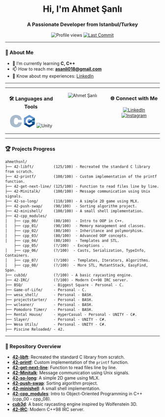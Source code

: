 <h1 align="center">Hi, I'm Ahmet Şanlı</h1>
<h3 align="center">A Passionate Developer from Istanbul/Turkey</h3>

<p align="center">
  <img src="https://komarev.com/ghpvc/?username=ahmethsnl&label=Profile%20views&color=0e75b6&style=flat" alt="Profile views" />
  <a href="https://github.com/ahmethsnl/ahmethsnl/commits">
    <img src="https://img.shields.io/github/last-commit/ahmethsnl/ahmethsnl?style=flat" alt="Last Commit" />
  </a>
</p>

---

### 🌱 About Me
- 🌱 I’m currently learning **C, C++**
- 📫 How to reach me: **asanli018@gmail.com**
- 📄 Know about my experiences: [LinkedIn](https://www.linkedin.com/in/ahmethsnl/)

---

<table>
  <tr>
    <td align="center" valign="top" width="33%">
      <h3>🛠️ Languages and Tools</h3>
      <p>
        <img src="https://raw.githubusercontent.com/devicons/devicon/master/icons/c/c-original.svg" alt="C" width="40" height="40" />
        <img src="https://raw.githubusercontent.com/devicons/devicon/master/icons/cplusplus/cplusplus-original.svg" alt="C++" width="40" height="40" />
        <img src="https://www.vectorlogo.zone/logos/unity3d/unity3d-icon.svg" alt="Unity" width="40" height="40" />
      </p>
    </td>
    <td align="center" valign="top" width="33%">
      <p>
        <img src="https://github-readme-stats.vercel.app/api/top-langs?username=ahmethsnl&show_icons=true&locale=en&layout=compact" alt="Ahmet Şanlı" />
      </p>
    </td>
    <td align="center" valign="top" width="33%">
      <h3>🌐 Connect with Me</h3>
      <p>
        <a href="https://linkedin.com/in/ahmethsnl" target="blank">
          <img align="center" src="https://raw.githubusercontent.com/rahuldkjain/github-profile-readme-generator/master/src/images/icons/Social/linked-in-alt.svg" alt="LinkedIn" height="30" width="40" />
        </a>
        <a href="https://instagram.com/ahmet.hsnl" target="blank">
          <img align="center" src="https://raw.githubusercontent.com/rahuldkjain/github-profile-readme-generator/master/src/images/icons/Social/instagram.svg" alt="Instagram" height="30" width="40" />
        </a>
      </p>
    </td>
  </tr>
</table>

---

### 🏆 Projects Progress


```plaintext
ahmethsnl/
├── 42-libft/         (125/100) - Recreated the standard C library from scratch.
├── 42-printf/        (100/100) - Custom implementation of the printf function.
├── 42-get-next-line/ (125/100) - Function to read files line by line.
├── 42-Minitalk/      (100/100) - Message communication using Unix signals.
├── 42-so-long/       (110/100) - A simple 2D game using MLX.
├── 42-push-swap/     (90/100)  - Sorting algorithm project.
├── 42-minishell/     (100/100) - A small shell implementation.
├── 42-cpp_modules/
│   ├── cpp_00/       (80/100)  - Intro to OOP in C++.
│   ├── cpp_01/       (90/100)  - Memory management and classes.
│   ├── cpp_02/       (80/100)  - Inheritance and polymorphism.
│   ├── cpp_03/       (80/100)  - Advanced OOP concepts.
│   ├── cpp_04/       (80/100)  - Templates and STL.
    ├── cpp_05/       (?/100)  - Exceptions .
│   ├── cpp_06/       (?/100)  - Casts, Serialization, TypeInfo, Containers.
│   ├── cpp_07/       (?/100)  - Templates, Iterators, Algorithms.
│   ├── cpp_08/       (?/100)  - More STL, MutantStack, EasyFind, Span.
├── cub3d/            (?/100) - A basic raycasting engine.
├── 42-IRC/           (?/100) - Modern C++98 IRC server.
├── BSQ/              - Biggest Square - Personal - C.
├── Game-of-Life/     - Personal - C.
├── wesa_shell/       - Personal - BASH.
├── projectstarter/   - Personal - BASH.
├── wcleaner/         - Personal - BASH.
├── Pomodoro Timer/   - Personal - BASH.
├── Rental House/     - HyperCasual - Personal - UNITY - C#.
├── Slayer/           - Personal - UNITY - C#.
├── Wesa Utils/       - Personal - UNITY - C#.
├── Piscine Reloaded/ - 42.
```

---

### 📂 Repository Overview


- [**42-libft**](https://github.com/Ahmethsnl/42-libft): Recreated the standard C library from scratch.
- [**42-printf**](https://github.com/Ahmethsnl/42-printf): Custom implementation of the `printf` function.
- [**42-get-next-line**](https://github.com/Ahmethsnl/42-get-next-line): Function to read files line by line.
- [**42-Minitalk**](https://github.com/Ahmethsnl/42-Minitalk): Message communication using Unix signals.
- [**42-so-long**](https://github.com/Ahmethsnl/42-so-long): A simple 2D game using MLX.
- [**42-push-swap**](https://github.com/Ahmethsnl/42-push-swap): Sorting algorithm project.
- [**42-minishell**](https://github.com/Ahmethsnl/42-minishell): A small shell implementation.
- [**42-cpp_modules**](https://github.com/Ahmethsnl/42-cpp_modules): Intro to Object-Oriented Programming in C++ (cpp_00 - cpp_08).
- [**cub3d**](https://github.com/Ahmethsnl/cub3d): A basic raycasting engine inspired by Wolfenstein 3D.
- [**42-IRC**](https://github.com/Ahmethsnl/42-IRC): Modern C++98 IRC server.
